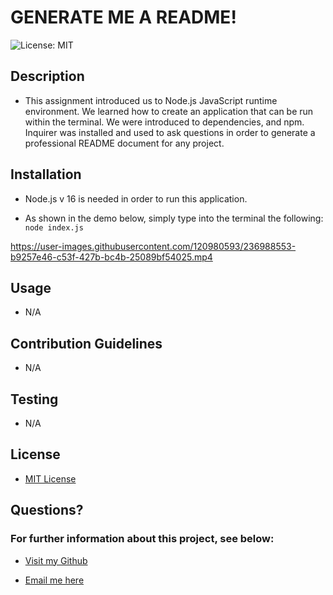 # GENERATE ME A README!

![License: MIT](https://img.shields.io/badge/License-MIT-yellow.svg)

## Description

- This assignment introduced us to Node.js JavaScript runtime environment. We learned how to create an application that can be run within the terminal. We were introduced to dependencies, and npm. Inquirer was installed and used to ask questions in order to generate a professional README document for any project.

## Installation

- Node.js v 16 is needed in order to run this application.

- As shown in the demo below, simply type into the terminal the following:
  `node index.js`

https://user-images.githubusercontent.com/120980593/236988553-b9257e46-c53f-427b-bc4b-25089bf54025.mp4

## Usage

- N/A

## Contribution Guidelines

- N/A

## Testing

- N/A

## License

- [MIT License](https://opensource.org/licenses/MIT)

## Questions?

### For further information about this project, see below:

- [Visit my Github](https://github.com/myrojoylee)

- [Email me here](mailto:myro.joy.olida.092282@gmail.com)
